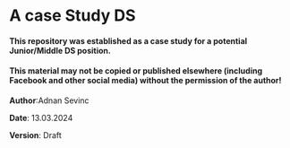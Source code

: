 # A case Study DS

#### This repository was established as a case study for a potential Junior/Middle DS position.
#### This material may not be copied or published elsewhere (including Facebook and other social media) without the permission of the author!

**Author**:Adnan Sevinc

**Date**: 13.03.2024

**Version**: Draft

